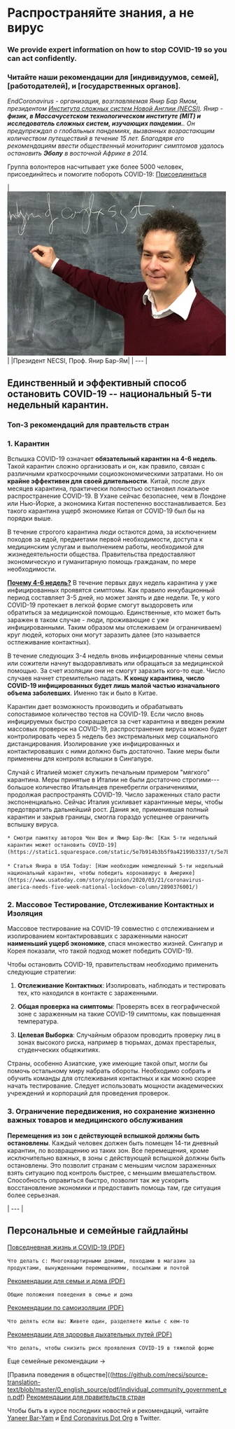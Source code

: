 # Распространяйте знания, а не вирус

### We provide expert information on how to stop COVID-19 so you can act confidently.

### Читайте наши рекомендации для [индивидуумов, семей], [работодателей], и [государственных органов].

_EndCoronavirus - организация, возглавляемая Янир Бар Ямом, президентом [Института сложных систем Новой Англии (NECSI)](https://necsi.edu). Янир - **физик, в Массачусетском технологическом институте (MIT) и исследователь сложных систем, изучающих пандемии.**. Он предупреждал о глобальных пандемиях, вызванных возрастающим количеством путеществий в течение 15 лет. Благодяря его рекомендациям ввести общественный мониторинг симптомов удалось остановить **Эболу** в восточной Африке в 2014._

Группа волонтеров насчитывает уже более 5000 человек, присоединйтесь и помогите побороть COVID-19: [Присоединиться](https://v2.endcoronavirus.org/sign-up/english)

|![Янир](../0_english_source/images/Yaneer.jpg)|
|Президент NECSI, Проф. Янир Бар-Ям|
| --- |

## Единственный и эффективный способ остановить COVID-19 -- национальный 5-ти недельный карантин.

### Топ-3 рекомендаций для правтельств стран
### 1. Карантин

Вспышка COVID-19 означает **обязательный карантин на 4-6 недель**. Такой карантин сложно организовать и он, как правило, связан с различными краткосрочными социоэкономическими затратами. Но он **крайне эффективен для своей длительности**. Китай, после двух месяцев карантина, практически полностью остановил локальное распространение COVID-19. В Ухане сейчас безопаснее, чем в Лондоне или Нью-Йорке, а экономика Китая постепенно восстанавливается. Без такого карантина ущерб экономике Китая от COVID-19 был бы на порядки выше.

В течение строгого карантина люди остаются дома, за исключением походов за едой, предметами первой необходимости, доступа к медицинским услугам и выполнением работы, необходимой для жизнедеятельности общества. Правительства предоставляют экономическую и гуманитарную помощь гражданам, по мере необходимости.

[**Почему 4-6 недель?**](https://github.com/necsi/source-translation-text/raw/master/russian/pdf/5weeks_ru.pdf)  В течение первых двух недель карантина у уже инфицированных проявятся симптомы. Как правило инкубационный период составляет 3-5 дней, но может занять и две недели. Те, у кого COVID-19 протекает в легкой форме смогут выздороветь или обратиться за медицинской помощью. Единственные, кто может быть заражен в таком случае - люди, проживающие с уже инфицированными. Таким образом мы отслеживаем (и ограничиваем) круг людей, которых они могут заразить далее (это называется остлеживание контактных).

В течение следующих 3-4 недель вновь инфицированные члены семьи или сожители начнут выздоравливать или обращаться за медицинской помощью. За счет изоляции они не смогут заразить кого-то еще. Число случаев начнет стремительно падать. **К концу карантина, число COVID-19 инфицированных будет лишь малой частью изначального объема заболевших**. Именно так и было в Китае.

Карантин дает возможность производить и обрабатывать сопоставимое количество тестов на COVID-19. Если число вновь инфицируемых быстро сокращается за счет карантина и введен режим массовых проверок на COVID-19, распространение вируса можно будет контролировать через 5 недель без экстремальных мер социального дистанцирования. Изолирование уже инфицированных и контактировавших с ними должно быть достаточно. Такие меры были применены для контроля вспышки в Сингапуре.

Случай с Италией может служить печальным примером "мягкого" карантина. Меры принятые в Италии не были достаточно строгими---большое количество Итальянцев пренебрегли ограничениями, продолжая распространять COVID-19. Число зараженных стало расти экспоненциально. Сейчас Италия усиливает карантинные меры, чтобы предотвратить дальнейший рост. Дания же, применившая полный карантин и закрыв границы, смогла гораздо успешнее ограничить вспышку вируса.

    * Смотри памятку авторов Чен Шен и Ямир Бар-Ям: [Как 5-ти недельный карантин может остановить COVID-19](https://static1.squarespace.com/static/5e7b914b3b5f9a42199b3337/t/5e7bae70ed03c045bb9f7bab/1585163896267/5weeks.pdf)

    * Статья Янира в USA Today: [Нам необходим немедленный 5-ти недельный национальный карантин, чтобы победить коронавирус в Америке](https://www.usatoday.com/story/opinion/2020/03/21/coronavirus-america-needs-five-week-national-lockdown-column/2890376001/)

### 2. Массовое Тестирование, Отслеживание Контактных и Изоляция

Массовое тестирование на COVID-19 совместно с отслеживанием и изолированием контактировавших с зараженными наносит **наименьший ущерб экономике**, спася множество жизней. Сингапур и Корея показали, что такой подход может победить COVID-19.

Чтобы остановить COVID-19, правительствам необходимо применить следующие стратегии:

1. **Отслеживание Контактных**: Изолировать, наблюдать и тестировать тех, кто находился в контакте с зараженными.

2. **Общая проверка на симптомы**: Проверять всех в географической зоне с зараженным на такие COVID-19 симптомы, как повышенная температура.

3. **Целевая Выборка**: Случайным образом проводить проверку лиц в зонах высокого риска, например в тюрьмах, домах престарелых, студенческих общежитиях.

Страны, особенно Азиатские, уже имеющие такой опыт, могли бы помочь остальному миру набрать обороты. Необходимо собрать и обучить команды для отслеживания контактных и как можно скорее начать тестирование. Следует использовать мощности академических учреждений и корпораций для проведения проверок.

### 3. Ограничение передвижения, но сохранение жизненно важных товаров и медицинского обслуживания

**Перемещения из зон с действующей вспышкой должны быть остановлены**. Каждый человек должен быть помещен 14-ти дневный карантин, по возвращению из таких зон. Все перемещения, кроме исключительно важных, в зоны с действующей вспышкой должны быть остановлены. Это позволит странам с меньшим числом зараженных взять ситуацию под контроль быстрее, с меньшим вмешательством. Способность оправиться быстро, позволит так же ускорить восстановление экономики и предоставить помощь там, где ситуация более серьезная.

| --- |

## Персональные и семейные гайдлайны

[Повседневная жизнь и COVID-19 (PDF)](https://github.com/necsi/source-translation-text/blob/master/0_english_source/pdf/everyday_en.pdf)

    Что делать с: Многоквартирными домами, походами в магазин за продуктами, вынужденными перемещениями, посылками и почтой

[Рекомендации для семьи и дома (PDF)](https://github.com/necsi/source-translation-text/blob/master/0_english_source/pdf/family_en.pdf)

    Общие положения поведения в семье и дома

[Рекомендации по самоизоляции (PDF)](https://github.com/necsi/source-translation-text/blob/master/0_english_source/pdf/self_isolation_en.pdf)

    Что делять если вы: Живете один, разделяете жилье с кем-то

[Рекомендации для здоровья дыхательных путей (PDF)](https://github.com/necsi/source-translation-text/blob/master/0_english_source/pdf/respiratory-health_en.pdf)

    Что делать, чтобы снизить риск проявления COVID-19 в тяжелой форме

Еще семейные рекомендации →

[Правила поведения в обществе]((https://github.com/necsi/source-translation-text/blob/master/0_english_source/pdf/individual_community_government_en.pdf)
[Рекомендации для правительств стран](https://github.com/necsi/source-translation-text/blob/master/0_english_source/pdf/individual_community_government_en.pdf)

Чтобы быть в курсе последних новостей и рекомендаций, читайте [Yaneer Bar-Yam](https://twitter.com/yaneerbaryam) и [End Coronavirus Dot Org](https://twitter.com/endCOVID19) в Twitter.


